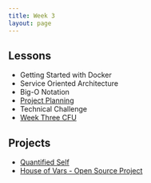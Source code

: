 ```yaml
---
title: Week 3
layout: page
---
```


## Lessons

* Getting Started with Docker
* Service Oriented Architecture
* Big-O Notation
* [Project Planning](../lessons/project-planning)
* Technical Challenge
* [Week Three CFU](https://github.com/turingschool/checks-for-understanding/blob/master/module-4/backend/week_three.md)

## Projects

* [Quantified Self](./projects/quantified-self/quantified-self)
* [House of Vars - Open Source Project](http://backend.turing.io/module4/projects/open_source_project)
